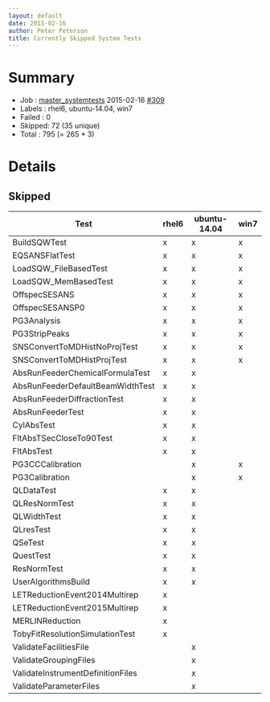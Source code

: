 ```yaml
---
layout: default
date: 2015-02-16
author: Peter Peterson
title: Currently Skipped System Tests
---
```

Summary
=======

* Job    : [master_systemtests](http://builds.mantidproject.org/job/master_systemtests/) 2015-02-16 [#309](http://builds.mantidproject.org/job/master_systemtests/309/)
* Labels : rhel6, ubuntu-14.04, win7
* Failed : 0
* Skipped: 72 (35 unique)
* Total  : 795 (= 265 * 3)

Details
=======

Skipped
-------

| Test                               | rhel6 | ubuntu-14.04 | win7 |
|------------------------------------|-------|--------------|------|
| BuildSQWTest                       |   x   |       x      |   x  |
| EQSANSFlatTest                     |   x   |       x      |   x  |
| LoadSQW_FileBasedTest              |   x   |       x      |   x  |
| LoadSQW_MemBasedTest               |   x   |       x      |   x  |
| OffspecSESANS                      |   x   |       x      |   x  |
| OffspecSESANSP0                    |   x   |       x      |   x  |
| PG3Analysis                        |   x   |       x      |   x  |
| PG3StripPeaks                      |   x   |       x      |   x  |
| SNSConvertToMDHistNoProjTest       |   x   |       x      |   x  |
| SNSConvertToMDHistProjTest         |   x   |       x      |   x  |
| AbsRunFeederChemicalFormulaTest    |   x   |       x      |      |
| AbsRunFeederDefaultBeamWidthTest   |   x   |       x      |      |
| AbsRunFeederDiffractionTest        |   x   |       x      |      |
| AbsRunFeederTest                   |   x   |       x      |      |
| CylAbsTest                         |   x   |       x      |      |
| FltAbsTSecCloseTo90Test            |   x   |       x      |      |
| FltAbsTest                         |   x   |       x      |      |
| PG3CCCalibration                   |       |       x      |   x  |
| PG3Calibration                     |       |       x      |   x  |
| QLDataTest                         |   x   |       x      |      |
| QLResNormTest                      |   x   |       x      |      |
| QLWidthTest                        |   x   |       x      |      |
| QLresTest                          |   x   |       x      |      |
| QSeTest                            |   x   |       x      |      |
| QuestTest                          |   x   |       x      |      |
| ResNormTest                        |   x   |       x      |      |
| UserAlgorithmsBuild                |   x   |       x      |      |
| LETReductionEvent2014Multirep      |   x   |              |      |
| LETReductionEvent2015Multirep      |   x   |              |      |
| MERLINReduction                    |   x   |              |      |
| TobyFitResolutionSimulationTest    |   x   |              |      |
| ValidateFacilitiesFile             |       |       x      |      |
| ValidateGroupingFiles              |       |       x      |      |
| ValidateInstrumentDefinitionFiles  |       |       x      |      |
| ValidateParameterFiles             |       |       x      |      |
